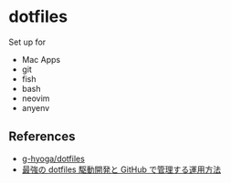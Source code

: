 # dotfiles
Set up for
- Mac Apps
- git
- fish
- bash
- neovim
- anyenv



## References
- [g-hyoga/dotfiles](https://github.com/g-hyoga/dotfiles)
- [最強の dotfiles 駆動開発と GitHub で管理する運用方法](https://qiita.com/b4b4r07/items/b70178e021bef12cd4a2)
